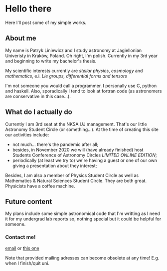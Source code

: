 # Hello there

Here I'll post some of my simple works.

## About me

My name is Patryk Liniewicz and I study astronomy at Jagiellonian Univeristy in Kraków, Poland. 
Oh right, I'm polish.
Currently in my 3rd year and beginning to write my bachelor's thesis.

My scientific interests currently are *stellar physics*, *cosmology* and *mathematics*, e.i. *Lie groups, differential forms and tensors* 

I'm not someone you would call a programmer. I personally use C, python and haskell.
Also, sporadically I tend to look at fortran code (as astronomers are conservative in this case...). 

## What do I actually do

Currently I am 3rd seat at the NKSA UJ management.
That's our little Astronomy Student Circle (or something...). 
At the time of creating this site our activities include:

- not much... there's the pandemic after all;
- besides, in November 2020 we will (have already finished) host Students Conference of Astronomy Circles *LIMITED ONLINE EDITION*;
- periodically (at least we try to) we're having a guest or one of our own giving a presentation about they interest;

Besides, I am also a member of Physics Student Circle as well as Mathematics & Natural Sciences Student Circle. 
They are both great.
Physicists have a coffee machine.

## Future content

My plans include some simple astronomical code that I'm writting as I need it for my undergrad lab reports so, nothing special but it could be helpful for someone.


### Contact me!
[email](patryk.liniewicz@student.uj.edu.pl) or [this one](pliniewicz@byk.oa.uj.edu.pl) 

Note that provided mailing adresses can become obsolete at any time! 
E.g. when I finish/quit uni.

